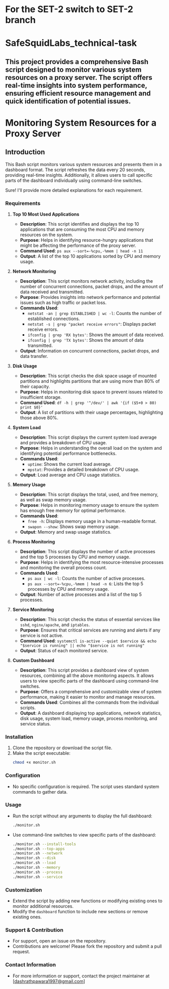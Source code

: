 # For the SET-2 switch to SET-2 branch
# SafeSquidLabs_technical-task
This project provides a comprehensive Bash script designed to monitor various system resources on a proxy server. The script offers real-time insights into system performance, ensuring efficient resource management and quick identification of potential issues.
---

# Monitoring System Resources for a Proxy Server

## Introduction
This Bash script monitors various system resources and presents them in a dashboard format. The script refreshes the data every 20 seconds, providing real-time insights. Additionally, it allows users to call specific parts of the dashboard individually using command-line switches.

Sure! I'll provide more detailed explanations for each requirement.

### Requirements

1. **Top 10 Most Used Applications**
   - **Description**: This script identifies and displays the top 10 applications that are consuming the most CPU and memory resources on the system.
   - **Purpose**: Helps in identifying resource-hungry applications that might be affecting the performance of the proxy server.
   - **Command Used**: `ps aux --sort=-%cpu,-%mem | head -n 11`
   - **Output**: A list of the top 10 applications sorted by CPU and memory usage.

2. **Network Monitoring**
   - **Description**: This script monitors network activity, including the number of concurrent connections, packet drops, and the amount of data received and transmitted.
   - **Purpose**: Provides insights into network performance and potential issues such as high traffic or packet loss.
   - **Commands Used**:
     - `netstat -an | grep ESTABLISHED | wc -l`: Counts the number of established connections.
     - `netstat -s | grep "packet receive errors"`: Displays packet receive errors.
     - `ifconfig | grep 'RX bytes'`: Shows the amount of data received.
     - `ifconfig | grep 'TX bytes'`: Shows the amount of data transmitted.
   - **Output**: Information on concurrent connections, packet drops, and data transfer.

3. **Disk Usage**
   - **Description**: This script checks the disk space usage of mounted partitions and highlights partitions that are using more than 80% of their capacity.
   - **Purpose**: Helps in monitoring disk space to prevent issues related to insufficient storage.
   - **Command Used**: `df -h | grep '^/dev/' | awk '{if ($5+0 > 80) print $0}'`
   - **Output**: A list of partitions with their usage percentages, highlighting those above 80%.

4. **System Load**
   - **Description**: This script displays the current system load average and provides a breakdown of CPU usage.
   - **Purpose**: Helps in understanding the overall load on the system and identifying potential performance bottlenecks.
   - **Commands Used**:
     - `uptime`: Shows the current load average.
     - `mpstat`: Provides a detailed breakdown of CPU usage.
   - **Output**: Load average and CPU usage statistics.

5. **Memory Usage**
   - **Description**: This script displays the total, used, and free memory, as well as swap memory usage.
   - **Purpose**: Helps in monitoring memory usage to ensure the system has enough free memory for optimal performance.
   - **Commands Used**:
     - `free -h`: Displays memory usage in a human-readable format.
     - `swapon --show`: Shows swap memory usage.
   - **Output**: Memory and swap usage statistics.

6. **Process Monitoring**
   - **Description**: This script displays the number of active processes and the top 5 processes by CPU and memory usage.
   - **Purpose**: Helps in identifying the most resource-intensive processes and monitoring the overall process count.
   - **Commands Used**:
     - `ps aux | wc -l`: Counts the number of active processes.
     - `ps aux --sort=-%cpu,-%mem | head -n 6`: Lists the top 5 processes by CPU and memory usage.
   - **Output**: Number of active processes and a list of the top 5 processes.

7. **Service Monitoring**
   - **Description**: This script checks the status of essential services like `sshd`, `nginx/apache`, and `iptables`.
   - **Purpose**: Ensures that critical services are running and alerts if any service is not active.
   - **Command Used**: `systemctl is-active --quiet $service && echo "$service is running" || echo "$service is not running"`
   - **Output**: Status of each monitored service.

8. **Custom Dashboard**
   - **Description**: This script provides a dashboard view of system resources, combining all the above monitoring aspects. It allows users to view specific parts of the dashboard using command-line switches.
   - **Purpose**: Offers a comprehensive and customizable view of system performance, making it easier to monitor and manage resources.
   - **Commands Used**: Combines all the commands from the individual scripts.
   - **Output**: A dashboard displaying top applications, network statistics, disk usage, system load, memory usage, process monitoring, and service status.

### Installation
1. Clone the repository or download the script file.
2. Make the script executable:
   ```bash
   chmod +x monitor.sh
   ```

### Configuration
- No specific configuration is required. The script uses standard system commands to gather data.

### Usage
- Run the script without any arguments to display the full dashboard:
  ```bash
  ./monitor.sh
  ```
- Use command-line switches to view specific parts of the dashboard:
  ```bash
  ./monitor.sh --install-tools
  ./monitor.sh --top-apps
  ./monitor.sh --network
  ./monitor.sh --disk
  ./monitor.sh --load
  ./monitor.sh --memory
  ./monitor.sh --process
  ./monitor.sh --service
  ```

### Customization
- Extend the script by adding new functions or modifying existing ones to monitor additional resources.
- Modify the `dashboard` function to include new sections or remove existing ones.

### Support & Contribution
- For support, open an issue on the repository.
- Contributions are welcome! Please fork the repository and submit a pull request.

### Contact Information
- For more information or support, contact the project maintainer at [dashrathpawara1997@gmail.com]
